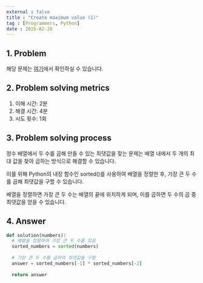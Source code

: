 ```yaml
---
external : false
title : "Create maximum value (1)"
tag : [Programmers, Python]
date : 2025-02-20
---
```


## 1. Problem

해당 문제는 [여기](https://school.programmers.co.kr/learn/courses/30/lessons/120847)에서 확인하실 수 있습니다.

## 2. Problem solving metrics

1. 이해 시간: 2분
2. 해결 시간: 4분
3. 시도 횟수: 1회

## 3. Problem solving process

정수 배열에서 두 수를 곱해 만들 수 있는 최댓값을 찾는 문제는 배열 내에서 두 개의 최대 값을 찾아 곱하는 방식으로 해결할 수 있습니다.

이를 위해 Python의 내장 함수인 sorted()를 사용하여 배열을 정렬한 후, 가장 큰 두 수를 곱해 최댓값을 구할 수 있습니다.

배열을 정렬하면 가장 큰 두 수는 배열의 끝에 위치하게 되며, 이를 곱하면 두 수의 곱 중 최댓값을 얻을 수 있습니다.

## 4. Answer

```python
def solution(numbers):
  # 배열을 정렬하여 가장 큰 두 수를 찾음
  sorted_numbers = sorted(numbers)
  
  # 가장 큰 두 수를 곱하여 최댓값을 구함
  answer = sorted_numbers[-1] * sorted_numbers[-2]
  
  return answer
```
